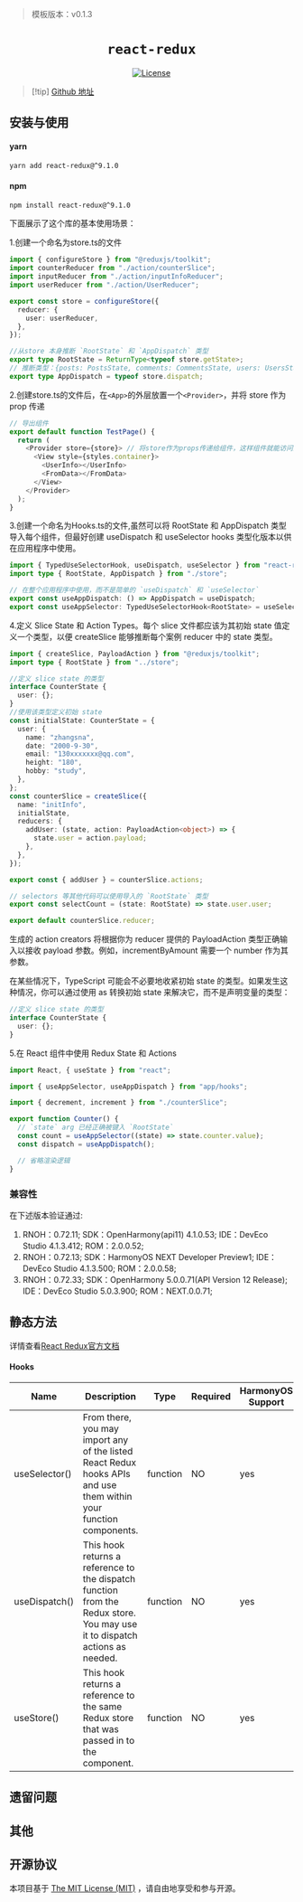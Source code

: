<!-- {% raw %} -->
> 模板版本：v0.1.3

<p align="center">
  <h1 align="center"> <code>react-redux</code> </h1>
</p>
<p align="center">
    <a href="https://github.com/reduxjs/react-redux/blob/master/LICENSE.md">
        <img src="https://img.shields.io/badge/license-MIT-green.svg" alt="License" />
    </a>
</p>

> [!tip] [Github 地址](https://github.com/reduxjs/react-redux?tab=readme-ov-file)

## 安装与使用

#### **yarn**

```bash
yarn add react-redux@^9.1.0
```

#### **npm**

```bash
npm install react-redux@^9.1.0
```

<!-- tabs:end -->

下面展示了这个库的基本使用场景：

1.创建一个命名为store.ts的文件

```ts
import { configureStore } from "@reduxjs/toolkit";
import counterReducer from "./action/counterSlice";
import inputReducer from "./action/inputInfoReducer";
import userReducer from "./action/UserReducer";

export const store = configureStore({
  reducer: {
    user: userReducer,
  },
});

//从store 本身推断 `RootState` 和 `AppDispatch` 类型
export type RootState = ReturnType<typeof store.getState>;
// 推断类型：{posts: PostsState, comments: CommentsState, users: UsersState}
export type AppDispatch = typeof store.dispatch;
```

2.创建store.ts的文件后，在<code>&lt;App&gt;</code>的外层放置一个<code>&lt;Provider&gt;</code>，并将 store 作为 prop 传递

```ts
// 导出组件
export default function TestPage() {
  return (
    <Provider store={store}> // 将store作为props传递给组件，这样组件就能访问到store和dispatch方法了。
      <View style={styles.container}>
        <UserInfo></UserInfo>
        <FromData></FromData>
      </View>
    </Provider>
  );
}
```

3.创建一个命名为Hooks.ts的文件,虽然可以将 RootState 和 AppDispatch 类型导入每个组件，但最好创建 useDispatch 和 useSelector hooks 类型化版本以供在应用程序中使用。

```ts
import { TypedUseSelectorHook, useDispatch, useSelector } from "react-redux";
import type { RootState, AppDispatch } from "./store";

// 在整个应用程序中使用，而不是简单的 `useDispatch` 和 `useSelector`
export const useAppDispatch: () => AppDispatch = useDispatch;
export const useAppSelector: TypedUseSelectorHook<RootState> = useSelector;
```

4.定义 Slice State 和 Action Types。每个 slice 文件都应该为其初始 state 值定义一个类型，以便 createSlice 能够推断每个案例 reducer 中的 state 类型。

```ts
import { createSlice, PayloadAction } from "@reduxjs/toolkit";
import type { RootState } from "../store";

//定义 slice state 的类型
interface CounterState {
  user: {};
}
//使用该类型定义初始 state
const initialState: CounterState = {
  user: {
    name: "zhangsna",
    date: "2000-9-30",
    email: "130xxxxxxx@qq.com",
    height: "180",
    hobby: "study",
  },
};
const counterSlice = createSlice({
  name: "initInfo",
  initialState,
  reducers: {
    addUser: (state, action: PayloadAction<object>) => {
      state.user = action.payload;
    },
  },
});

export const { addUser } = counterSlice.actions;

// selectors 等其他代码可以使用导入的 `RootState` 类型
export const selectCount = (state: RootState) => state.user.user;

export default counterSlice.reducer;
```

生成的 action creators 将根据你为 reducer 提供的 PayloadAction<T> 类型正确输入以接收 payload 参数。例如，incrementByAmount 需要一个 number 作为其参数。

在某些情况下，TypeScript 可能会不必要地收紧初始 state 的类型。如果发生这种情况，你可以通过使用 as 转换初始 state 来解决它，而不是声明变量的类型：

```ts
//定义 slice state 的类型
interface CounterState {
  user: {};
}
```

5.在 React 组件中使用 Redux State 和 Actions

```ts
import React, { useState } from "react";

import { useAppSelector, useAppDispatch } from "app/hooks";

import { decrement, increment } from "./counterSlice";

export function Counter() {
  // `state` arg 已经正确被键入 `RootState`
  const count = useAppSelector((state) => state.counter.value);
  const dispatch = useAppDispatch();

  // 省略渲染逻辑
}
```

### 兼容性

在下述版本验证通过:

1. RNOH：0.72.11;
   SDK：OpenHarmony(api11) 4.1.0.53;
   IDE：DevEco Studio 4.1.3.412;
   ROM：2.0.0.52;
2. RNOH：0.72.13;
   SDK：HarmonyOS NEXT Developer Preview1;
   IDE：DevEco Studio 4.1.3.500;
   ROM：2.0.0.58;
3. RNOH：0.72.33; SDK：OpenHarmony 5.0.0.71(API Version 12 Release); IDE：DevEco Studio 5.0.3.900; ROM：NEXT.0.0.71;

## 静态方法

详情查看[React Redux官方文档](https://cn.react-redux.js.org/introduction/getting-started)

#### **Hooks**

| Name          | Description                                                                                                                | Type     | Required | HarmonyOS Support |
| ------------- | -------------------------------------------------------------------------------------------------------------------------- | -------- | -------- | ----------------- |
| useSelector() | From there, you may import any of the listed React Redux hooks APIs and use them within your function components.          | function | NO       | yes               |
| useDispatch() | This hook returns a reference to the dispatch function from the Redux store. You may use it to dispatch actions as needed. | function | NO       | yes               |
| useStore()    | This hook returns a reference to the same Redux store that was passed in to the <Provider> component.                      | function | NO       | yes               |

## 遗留问题

## 其他

## 开源协议

本项目基于 [The MIT License (MIT)](https://github.com/reduxjs/react-redux/blob/master/LICENSE.md) ，请自由地享受和参与开源。

<!-- {% endraw %} -->